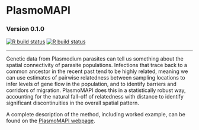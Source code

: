 # PlasmoMAPI
### Version 0.1.0
[![R build status](https://github.com/mrc-ide/PlasmoMAPI/workflows/master_build/badge.svg)](https://github.com/mrc-ide/PlasmoMAPI/actions)
[![R build status](https://github.com/mrc-ide/PlasmoMAPI/workflows/develop_build/badge.svg)](https://github.com/mrc-ide/PlasmoMAPI/actions)

--------------------------------------------------------------------------------------------------------------------------------

Genetic data from Plasmodium parasites can tell us something about the spatial connectivity of parasite populations. Infections that trace back to a common ancestor in the recent past tend to be highly related, meaning we can use estimates of pairwise relatedness between sampling locations to infer levels of gene flow in the population, and to identify barriers and corridors of migration. PlasmoMAPI does this in a statistically robust way, accounting for the natural fall-off of relatedness with distance to identify significant discontinuities in the overall spatial pattern.

A complete description of the method, including worked example, can be found on the [PlasmoMAPI webpage](https://mrc-ide.github.io/PlasmoMAPI/).

